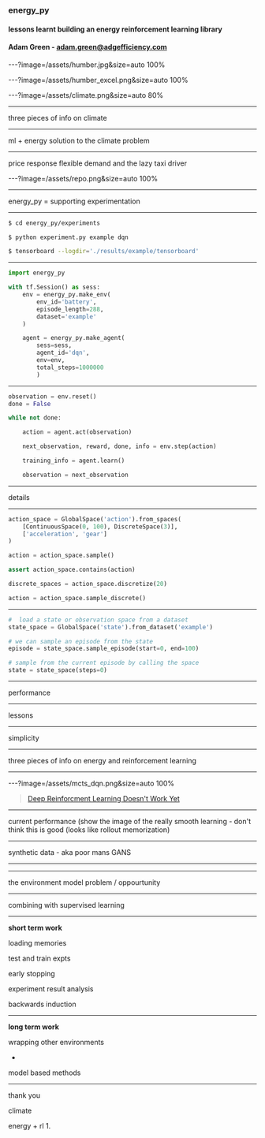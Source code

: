 ### energy_py

#### lessons learnt building an energy reinforcement learning library

#### Adam Green - adam.green@adgefficiency.com

---?image=/assets/humber.jpg&size=auto 100%

---?image=/assets/humber_excel.png&size=auto 100%

---?image=/assets/climate.png&size=auto 80%

---

three pieces of info on climate


---

ml + energy solution to the climate problem

---

price response flexible demand and the lazy taxi driver

---?image=/assets/repo.png&size=auto 100%

---

energy_py = supporting experimentation 

---

```bash
$ cd energy_py/experiments

$ python experiment.py example dqn

$ tensorboard --logdir='./results/example/tensorboard'
```

---

```python
import energy_py

with tf.Session() as sess:
    env = energy_py.make_env(
        env_id='battery',
        episode_length=288,
        dataset='example'
    )

    agent = energy_py.make_agent(
        sess=sess,
        agent_id='dqn',
        env=env,
        total_steps=1000000
        )
```

---

```python
observation = env.reset()
done = False

while not done:

    action = agent.act(observation)

    next_observation, reward, done, info = env.step(action)

    training_info = agent.learn()

    observation = next_observation
```

---

details

---

```python
action_space = GlobalSpace('action').from_spaces(
    [ContinuousSpace(0, 100), DiscreteSpace(3)],
    ['acceleration', 'gear']
)

action = action_space.sample()

assert action_space.contains(action)

discrete_spaces = action_space.discretize(20)

action = action_space.sample_discrete()

```
---

```python
#  load a state or observation space from a dataset
state_space = GlobalSpace('state').from_dataset('example')

# we can sample an episode from the state
episode = state_space.sample_episode(start=0, end=100)

# sample from the current episode by calling the space
state = state_space(steps=0)
```

---

performance

---

lessons

---

simplicity

---

three pieces of info on energy and reinforcement learning

---

---?image=/assets/mcts_dqn.png&size=auto 100%

> [Deep Reinforcment Learning Doesn't Work Yet](https://www.alexirpan.com/2018/02/14/rl-hard.html)

---

current performance (show the image of the really smooth learning - don't think this is good (looks like rollout memorization)

---

synthetic data - aka poor mans GANS

---

---

the environment model problem / oppourtunity

---

combining with supervised learning

---

**short term work**

loading memories

test and train expts

early stopping

experiment result analysis

backwards induction

---

**long term work**

wrapping other environments

+

model based methods 

---

thank you

climate

energy + rl
1. 
